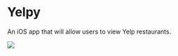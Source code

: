 # Yelpy

An iOS app that will allow users to view Yelp restaurants. 

![](https://media.giphy.com/media/nfVmmxQjx7Fv2oZIwn/giphy.gif)
